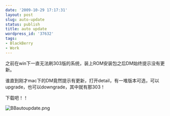 ```yaml
---
date: '2009-10-29 17:17:31'
layout: post
slug: auto-update
status: publish
title: auto update
wordpress_id: '37632'
tags:
- BlackBerry
- Work
---
```


之前在win下一直无法刷303版的系统，装上ROM安装包之后DM始终提示没有更新。

谁直到刚才mac下的DM竟然提示有更新，打开detail，有一堆版本可选，可以upgrade，也可以downgrade，其中就有那303！

下载吧！！

![BBautoupdate.png](http://edwardtoday.yo2.cn/wp-content/uploads/189/18913/2009/10/bbautoupdate.png)
